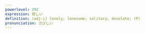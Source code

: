```yaml
---
powerlevel: 292
expression: 寂しい
definition: (adj-i) lonely; lonesome; solitary; desolate; (P)
pronunciation: さびしい
---
```

